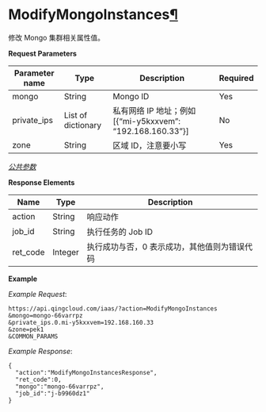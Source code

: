 ---
---

# ModifyMongoInstances[¶](#modifymongoinstances "永久链接至标题")

修改 Mongo 集群相关属性值。

**Request Parameters**

| Parameter name | Type | Description | Required |
| --- | --- | --- | --- |
| mongo | String | Mongo ID | Yes |
| private_ips | List of dictionary | 私有网络 IP 地址；例如 [{“mi-y5kxxvem”: “192.168.160.33”}] | No |
| zone | String | 区域 ID，注意要小写 | Yes |

[_公共参数_](../../common/parameters.html#api-common-parameters)

**Response Elements**

| Name | Type | Description |
| --- | --- | --- |
| action | String | 响应动作 |
| job_id | String | 执行任务的 Job ID |
| ret_code | Integer | 执行成功与否，0 表示成功，其他值则为错误代码 |

**Example**

_Example Request_:

```
https://api.qingcloud.com/iaas/?action=ModifyMongoInstances
&mongo=mongo-66varrpz
&private_ips.0.mi-y5kxxvem=192.168.160.33
&zone=pek1
&COMMON_PARAMS
```

_Example Response_:

```
{
  "action":"ModifyMongoInstancesResponse",
  "ret_code":0,
  "mongo":"mongo-66varrpz",
  "job_id":"j-b9960dz1"
}
```
